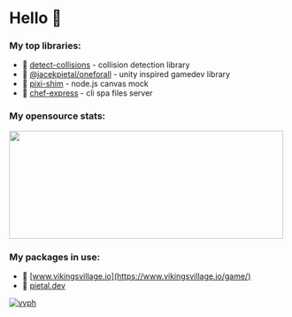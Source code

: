 # Hello 👋

### My top libraries:

- 🚀 [detect-collisions](https://github.com/Prozi/detect-collisions) - collision detection library
- 🚀 [@jacekpietal/oneforall](https://github.com/Prozi/oneforall) - unity inspired gamedev library
- 🚀 [pixi-shim](https://github.com/Prozi/pixi-shim) - node.js canvas mock
- 🚀 [chef-express](https://github.com/chef-js/express) - cli spa files server

### My opensource stats:

<img src="https://github-readme-stats.vercel.app/api?username=Prozi" width=495 height=195/>

### My packages in use:
- 🚀 [www.vikingsvillage.io](https://www.vikingsvillage.io/game/)
- 🚀 [pietal.dev](https://pietal.dev)

[![vvph](https://user-images.githubusercontent.com/3052357/153716025-65b88cf5-1097-4d14-bff5-8d572dc6550f.jpg)
](https://www.youtube.com/watch?v=i80OYLp84bQ)
